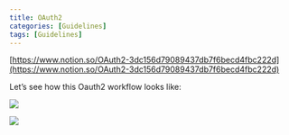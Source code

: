 ```yaml
---
title: OAuth2
categories: [Guidelines]
tags: [Guidelines]
---
```


[https://www.notion.so/OAuth2-3dc156d79089437db7f6becd4fbc222d](https://www.notion.so/OAuth2-3dc156d79089437db7f6becd4fbc222d)


Let’s see how this Oauth2 workflow looks like:


![](https://prod-files-secure.s3.us-west-2.amazonaws.com/9960fb2a-b75e-4bea-a8f9-b00925db1215/3bce41e0-99e8-4ebd-9701-e2bc9cbb79a2/Untitled.png?X-Amz-Algorithm=AWS4-HMAC-SHA256&X-Amz-Content-Sha256=UNSIGNED-PAYLOAD&X-Amz-Credential=ASIAZI2LB46666ZHJOAJ%2F20250329%2Fus-west-2%2Fs3%2Faws4_request&X-Amz-Date=20250329T202109Z&X-Amz-Expires=3600&X-Amz-Security-Token=IQoJb3JpZ2luX2VjEBQaCXVzLXdlc3QtMiJHMEUCIQDD5pvljxlPFZO3dX9WFk7EzBqkIcM7t3cI8khcujDKeAIgA9gnUy4LbH%2F2oPTYFHUPG1lGEhjnRKd2GSBv%2B0sAFhAq%2FwMIfRAAGgw2Mzc0MjMxODM4MDUiDKdKwe9iPMZqXFGy2CrcAySFMcGXjtBT8%2BJDGZNv1NYVHXwDGoPHHScc%2BnIENc0%2F%2BAo2yPFfiXg8zKvPBO5G4MT5Kb%2BNz9V3jgmM07GKMXelNku1MsyW%2FcMKziFDWgpBCc%2FjcDZroqEpMA1GhYTL01zWBC23D9K%2BUNpmJtFQFzaw4X2E8vaGOkl4gRHkS%2BaiXI%2FaQ8EIslLi2rNFcGLeQ50zXKFQBF%2B0foqquI55n8r6DtdAI1P%2FuT%2BwY0eX5NS1QqCRJbpijX83aZjjnOOHyFUjuQIpEn8yMmK5n%2FyFr8%2FANWCYiZNu6PSd35QPZK6H189z%2FPsjt5av2ND2YlyUKIB2%2FO7cxjV2TnbcaM35p6cDaGjtpjnKBY37sEZkQ7AOqJnyk9j6pU2Km%2BRfQqBq0TwJCwmt6V9jVNjHIvJ7AAiRp%2FMCQvAJ9OI970ScLZBpORI4gYqOoTmZVO0ZcO1PD79uXuQZgv4Dcceo7n3TJskgFwaRNVx%2BXfqLHZpoXN0X1r%2B%2FK2JzV%2Blnp1mp%2FGWDzoG%2FEBovqLsq3dUfJQyE8K7mMioCO8BtBn7U8NYab6aULCQwClk0yPBykVHREAM2AB%2BpvzZahd0mpHQHsykg51BT7OvK8WJOPGbqDzBFnse9SS9xEIwevx9DTvRAMKeoob8GOqUBdBblhyzDUFWIwJm%2BdXY99dWoq0hOPISKOVCp%2FIiSFUIcn6doeVPedtpyXJ4d5oGd4c7IeiARn6pDXBovFM00%2BFw2%2F%2FiTG%2FAdP%2FNTqVe8NAiTnASWp2xlIx8G3MbDMTrPQjLW%2BnPCzvnSNEEDnoN8Zwnsk%2FsGQXWoI6dK6r31cV3d1nnKRUyyvYJIkkvwcoeMpkFqmvXqB2gbkdsdisyWQd72f6qV&X-Amz-Signature=bb137e72030a527f69a7aba19f1aae63b460c9b57d0241b4c327dda20f16d4c2&X-Amz-SignedHeaders=host&x-id=GetObject)


![](https://prod-files-secure.s3.us-west-2.amazonaws.com/9960fb2a-b75e-4bea-a8f9-b00925db1215/27d32b66-de43-41de-80f7-7edb81d1190f/Untitled.png?X-Amz-Algorithm=AWS4-HMAC-SHA256&X-Amz-Content-Sha256=UNSIGNED-PAYLOAD&X-Amz-Credential=ASIAZI2LB46666ZHJOAJ%2F20250329%2Fus-west-2%2Fs3%2Faws4_request&X-Amz-Date=20250329T202109Z&X-Amz-Expires=3600&X-Amz-Security-Token=IQoJb3JpZ2luX2VjEBQaCXVzLXdlc3QtMiJHMEUCIQDD5pvljxlPFZO3dX9WFk7EzBqkIcM7t3cI8khcujDKeAIgA9gnUy4LbH%2F2oPTYFHUPG1lGEhjnRKd2GSBv%2B0sAFhAq%2FwMIfRAAGgw2Mzc0MjMxODM4MDUiDKdKwe9iPMZqXFGy2CrcAySFMcGXjtBT8%2BJDGZNv1NYVHXwDGoPHHScc%2BnIENc0%2F%2BAo2yPFfiXg8zKvPBO5G4MT5Kb%2BNz9V3jgmM07GKMXelNku1MsyW%2FcMKziFDWgpBCc%2FjcDZroqEpMA1GhYTL01zWBC23D9K%2BUNpmJtFQFzaw4X2E8vaGOkl4gRHkS%2BaiXI%2FaQ8EIslLi2rNFcGLeQ50zXKFQBF%2B0foqquI55n8r6DtdAI1P%2FuT%2BwY0eX5NS1QqCRJbpijX83aZjjnOOHyFUjuQIpEn8yMmK5n%2FyFr8%2FANWCYiZNu6PSd35QPZK6H189z%2FPsjt5av2ND2YlyUKIB2%2FO7cxjV2TnbcaM35p6cDaGjtpjnKBY37sEZkQ7AOqJnyk9j6pU2Km%2BRfQqBq0TwJCwmt6V9jVNjHIvJ7AAiRp%2FMCQvAJ9OI970ScLZBpORI4gYqOoTmZVO0ZcO1PD79uXuQZgv4Dcceo7n3TJskgFwaRNVx%2BXfqLHZpoXN0X1r%2B%2FK2JzV%2Blnp1mp%2FGWDzoG%2FEBovqLsq3dUfJQyE8K7mMioCO8BtBn7U8NYab6aULCQwClk0yPBykVHREAM2AB%2BpvzZahd0mpHQHsykg51BT7OvK8WJOPGbqDzBFnse9SS9xEIwevx9DTvRAMKeoob8GOqUBdBblhyzDUFWIwJm%2BdXY99dWoq0hOPISKOVCp%2FIiSFUIcn6doeVPedtpyXJ4d5oGd4c7IeiARn6pDXBovFM00%2BFw2%2F%2FiTG%2FAdP%2FNTqVe8NAiTnASWp2xlIx8G3MbDMTrPQjLW%2BnPCzvnSNEEDnoN8Zwnsk%2FsGQXWoI6dK6r31cV3d1nnKRUyyvYJIkkvwcoeMpkFqmvXqB2gbkdsdisyWQd72f6qV&X-Amz-Signature=1813d77bcca4a6c861a45426c96520faf6344cd0e955506e4cdc320a5a650fbd&X-Amz-SignedHeaders=host&x-id=GetObject)

